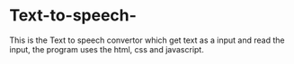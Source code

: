 # Text-to-speech-
This is the Text to speech convertor which get text as a input and read the input, the program uses the html, css and javascript.
